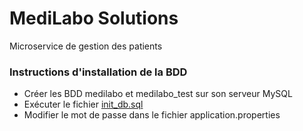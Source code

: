 # MediLabo Solutions
Microservice de gestion des patients

### Instructions d'installation de la BDD
- Créer les BDD medilabo et medilabo_test sur son serveur MySQL
- Exécuter le fichier [init_db.sql](src/test/resources/init_db.sql)
- Modifier le mot de passe dans le fichier application.properties